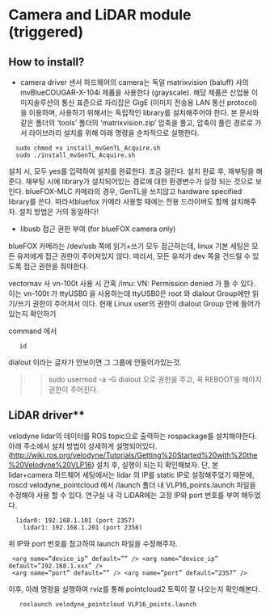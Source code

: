 # Camera and LiDAR module (triggered)
## How to install?
* camera driver
 센서 하드웨어의 camera는 독일 matrixvision (baluff) 사의 mvBlueCOUGAR-X-104i 제품을 사용한다 (grayscale). 해당 제품은 산업용 이미지솔루션의 통신 표준으로 자리잡은 GigE (이미지 전송용 LAN 통신 protocol) 을 이용하며, 사용하기 위해서는 독립적인 library를 설치해주어야 한다.
 본 문서와 같은 폴더의 ‘tools’ 폴더의 ‘matrixvision.zip’ 압축을 풀고, 압축이 풀린 경로로 가서 라이브러리 설치를 위해 아래 명령을 순차적으로 실행한다.
 ```
   sudo chmod +x install_mvGenTL_Acquire.sh 
   sudo ./install_mvGenTL_Acquire.sh 
```
 설치 시, 모두 yes를 입력하여 설치를 완료한다. 조금 걸린다. 
 설치 완료 후, 재부팅을 해준다. 재부팅 시에 library가 설치되어있는 경로에 대한 환경변수가 설정 되는 것으로 보인다.
 blueFOX-MLC 카메라의 경우, GenTL을 쓰지않고 hardware specified library를 쓴다. 따라서bluefox 카메라 사용할 때에는 전용 드라이버도 함께 설치해주자. 설치 방법은 거의 동일하다!

* libusb 접근 권한 부여 (for blueFOX camera only)

 blueFOX 카메라는 /dev/usb 쪽에 읽기+쓰기 모두 접근하는데, linux 기본 세팅은 모든 유저에게 접근 권한이 주어져있지 않다. 따라서, 모든 유저가 dev 쪽을 건드릴 수 있도록 접근 권한을 줘야한다.

vectornav 사 vn-100t 사용 시 간혹 /imu: VN: Permission denied 가 뜰 수 있다. 이는 vn-100t 가 ttyUSB0 을 사용하는데 ttyUSB0은 root 와 dialout Group에만 읽기/쓰기 권한이 주어져서 이다. 현재 Linux user의 권한이 dialout Group 안에 들어가있는지 확인하기 

command 에서
```
   id
```
dialout 이라는 글자가 안보이면 그 그룹에 안들어가있는것.
>> sudo usermod -a -G dialout <username> 
으로 권한을 주고, 꼭 REBOOT을 해야지 권한이 주어진다.

## LiDAR driver**
 velodyne lidar의 데이터를 ROS topic으로 출력하는 rospackage를 설치해야한다. 아래 주소에서 설치 방법이 상세하게 설명되어있다.
(http://wiki.ros.org/velodyne/Tutorials/Getting%20Started%20with%20the%20Velodyne%20VLP16)
 설치 후, 실행이 되는지 확인해보자. 단, 본 lidar+camera 하드웨어 세팅에서는 lidar 의 IP를 static IP로 설정해주었기 때문에, roscd velodyne_pointcloud 에서 /launch 폴더 내 VLP16_points.launch 파일을 수정해야 사용 할 수 있다. 
 연구실 내 각 LiDAR에는 고정 IP와 port 번호를 부여 해두었다.
```
  lidar0: 192.168.1.101 (port 2357)
 	lidar1: 192.168.1.201 (port 2358)
```
 위 IP와 port 번호를 참고하여 launch 파일을 수정해주자.
```
 <arg name=”device_ip” default=”” /> <arg name=”device_ip” default=”192.168.1.xxx” />
 <arg name=”port” default=”” /> <arg name=”port” default=”2357” />
```
 이후, 아래 명령을 실행하여 rviz를 통해 pointcloud2 토픽이 잘 나오는지 확인해본다.
```
   roslaunch velodyne_pointcloud VLP16_points.launch
```
